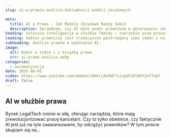 ```yaml
---
slug: ai-w-prawie-analiza-dokladnosci-modeli-jezykowych

meta:
  title: AI a Prawo - Jak Modele Językowe Radzą Sobie
  description: Sprawdzam, czy AI może pomóc prawnikom w generowaniu skomplikowanych pism procesowych i analizie umów.
heading: Sztuczna inteligencja w służbie Temidy – tworzenie pism procesowych.
leading: Sektor prawniczy jest tradycyjnie postrzegany jako jeden z najbardziej konserwatywnych, ale postęp technologiczny nie omija i tej dziedziny. Czy AI może skutecznie wspierać pracę prawników, generując drafty dokumentów, a nawet analizując orzecznictwo? Przyjrzę się, jak modele radzą sobie z wymogami formalnymi i precyzją języka prawniczego.
subheading: Analiza prawna w wykonaniu AI.
image:
  alt: Robot w todze i z książką prawa
  src: ai-prawo-analiza.webp
categories:
  - automatyzacja
date: 2025-08-01
video: https://www.youtube.com/embed/z9H4iL0wVbE?si=pU5J0lWXYZeT7uQf
draft: false
---
```


## AI w służbie prawa

Rynek LegalTech rośnie w siłę, oferując narzędzia, które mają zrewolucjonizować pracę kancelarii. Czy to tylko obietnice, czy faktycznie AI jest już na tyle zaawansowane, by odciążyć prawników? W tym poście skupiam się na...
